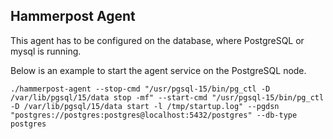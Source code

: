 ## Hammerpost Agent

This agent has to be configured on the database, where PostgreSQL or mysql is running.

Below is an example to start the agent service on the PostgreSQL node.

```
./hammerpost-agent --stop-cmd "/usr/pgsql-15/bin/pg_ctl -D /var/lib/pgsql/15/data stop -mf" --start-cmd "/usr/pgsql-15/bin/pg_ctl -D /var/lib/pgsql/15/data start -l /tmp/startup.log" --pgdsn "postgres://postgres:postgres@localhost:5432/postgres" --db-type postgres
```